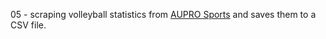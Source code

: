 05 - scraping volleyball statistics from [AUPRO Sports](https://auprosports.com/volleyball/stats/) and saves them to a CSV file.
